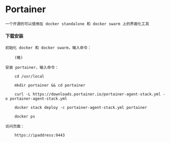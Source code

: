 
# Portainer

    一个开源的可以使用在 docker standalone 和 docker swarm 上的界面化工具

#### 下载安装

    初始化 docker 和 docker swarm，输入命令：

        (略)

    安装 portainer，输入命令：

        cd /usr/local

        mkdir portainer && cd portainer

        curl -L https://downloads.portainer.io/portainer-agent-stack.yml -o portainer-agent-stack.yml

        docker stack deploy -c portainer-agent-stack.yml portainer

        docker ps

    访问页面：

        https://ipaddress:9443
